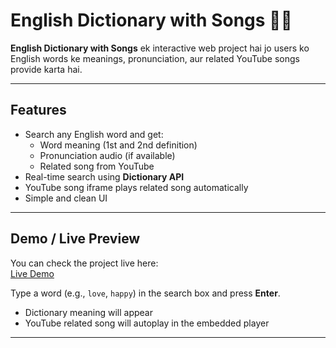 # English Dictionary with Songs 🎵📖

**English Dictionary with Songs** ek interactive web project hai jo users ko English words ke meanings, pronunciation, aur related YouTube songs provide karta hai.  

---

## Features

- Search any English word and get:
  - Word meaning (1st and 2nd definition)
  - Pronunciation audio (if available)
  - Related song from YouTube
- Real-time search using **Dictionary API**
- YouTube song iframe plays related song automatically
- Simple and clean UI

---

## Demo / Live Preview

You can check the project live here:  
[Live Demo](https://itssonam-0.github.io/English-Dictionary-with-Songs/)  

Type a word (e.g., `love`, `happy`) in the search box and press **Enter**.  
- Dictionary meaning will appear  
- YouTube related song will autoplay in the embedded player  

---

